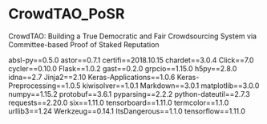 # CrowdTAO_PoSR
CrowdTAO: Building a True Democratic and Fair Crowdsourcing System via Committee-based Proof of Staked Reputation

absl-py==0.5.0
astor==0.7.1
certifi==2018.10.15
chardet==3.0.4
Click==7.0
cycler==0.10.0
Flask==1.0.2
gast==0.2.0
grpcio==1.15.0
h5py==2.8.0
idna==2.7
Jinja2==2.10
Keras-Applications==1.0.6
Keras-Preprocessing==1.0.5
kiwisolver==1.0.1
Markdown==3.0.1
matplotlib==3.0.0
numpy==1.15.2
protobuf==3.6.1
pyparsing==2.2.2
python-dateutil==2.7.3
requests==2.20.0
six==1.11.0
tensorboard==1.11.0
termcolor==1.1.0
urllib3==1.24
Werkzeug==0.14.1
ItsDangerous==1.1.0
tensorflow==1.11.0

